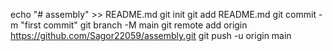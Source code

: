 echo "# assembly" >> README.md
git init
git add README.md
git commit -m "first commit"
git branch -M main
git remote add origin https://github.com/Sagor22059/assembly.git
git push -u origin main
